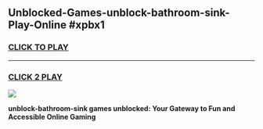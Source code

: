 
## Unblocked-Games-unblock-bathroom-sink-Play-Online #xpbx1
<h3>
<a href="https://news.freeplayer.one?title=unblock-bathroom-sink&ref=3">CLICK TO PLAY</a></h3>
<hr>

<h3>
<a href="https://news.freeplayer.one?title=unblock-bathroom-sink&ref=3">CLICK 2 PLAY</a>
  
</h3>

<a href="https://news.freeplayer.one?title=unblock-bathroom-sink&ref=3"><img src="https://clearcache.store/games.png"></a>


**unblock-bathroom-sink games unblocked: Your Gateway to Fun and Accessible Online Gaming**
